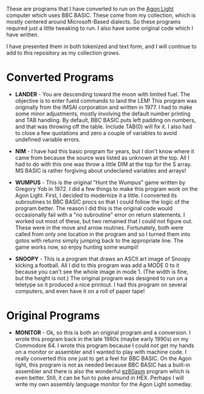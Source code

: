 These are programs that I have converted to run on the [Agon
Light](https://www.thebyteattic.com/p/agon.html)
computer which uses BBC BASIC. These come from my collection, which is
mostly centered around Microsoft-Based dialects. So these programs
required just a little tweaking to run. I also have some original 
code which I have written.

I have presented them in both tokenized and text form, and I will
continue to add to this repository as my collection grows.

Converted Programs
==================
* __LANDER__ - You are descending toward the moon with limited fuel. The
  objective is to enter fueld commands to land the LEM! This program
  was originally from the IMSAI corporation and written in 1977. I had
  to make some minor adjustments, mostly involving the default number
  printing and TAB handling. By default, BBC BASIC puts left padding
  on numbers, and that was throwing off the table. Include TAB(0) will
  fix it. I also had to close a few quotations and zero a couple of
  variables to avoid undefined variable errors.

* __NIM__ - I have had this basic program for years, but I don't know
  where it came from because the source was listed as unknown at the
  top. All I had to do with this one was throw a little DIM at the top
  for the S array. MS BASIC is rather forgiving about undeclared
  variables and arrays!

* __WUMPUS__ - This is the original "Hunt the Wumpus" game written by 
  Gregory Yob in 1972. I did a few things to make this program work on
  the Agon Light. First, I decided to modernize it a little.
  I converted its subroutines to BBC BASIC procs so that I could
  follow the logic of the program better. The reason I did this is the
  original code would occasionally fail with a "no subroutine" error
  on return statements. I worked out most of these, but two remained
  that I could not figure out. These were in the move and arrow
  routines. Fortunately, both were called from only one location in
  the program and so I turned them into gotos with returns simply
  jumping back to the appropriate line. The game works now, so enjoy
  hunting some wumpii!

* __SNOOPY__ - This is a program that draws an ASCII art image of Snoopy
  kicking a football. All I did to this program was add a MODE 0 to it
  because you can't see the whole image in mode 1. (The width is fine,
  but the height is not.) The original program was designed to run on
  a teletype so it produced a nice printout. I had this program on
  several computers, and even have it on a roll of paper tape! 


Original Programs
=================
* __MONITOR__ - Ok, so this is both an original program and a conversion.
  I wrote this program back in the late 1980s (maybe early 1990s) on
  my Commodore 64. I wrote this program because I could not get my
  hands on a monitor or assembler and I wanted to play with machine
  code. I really converted this one just to get a feel for BBC BASIC.
  On the Agon light, this program is not as needed because BBC BASIC
  has a built-in assembler and there is also the wonderful
  [ez80asm](https://github.com/envenomator/agon-ez80asm)
  program which is even better. Still, it can be fun to poke around in
  HEX. Perhaps I will write my own assembly language monitor for the
  Agon Light someday.
